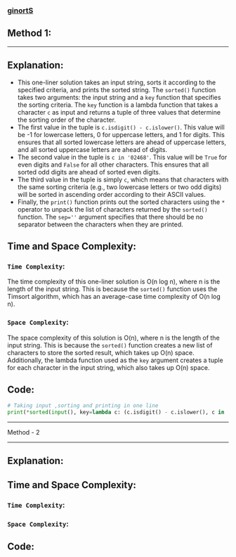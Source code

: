 ### [ginortS](https://www.hackerrank.com/challenges/ginorts/problem?isFullScreen=true)

## Method 1:

<hr>

## Explanation:
- This one-liner solution takes an input string, sorts it according to the specified criteria, and prints the sorted string. The `sorted()` function takes two arguments: the input string and a `key` function that specifies the sorting criteria. The `key` function is a lambda function that takes a character `c` as input and returns a tuple of three values that determine the sorting order of the character.
- The first value in the tuple is `c.isdigit() - c.islower()`. This value will be -1 for lowercase letters, 0 for uppercase letters, and 1 for digits. This ensures that all sorted lowercase letters are ahead of uppercase letters, and all sorted uppercase letters are ahead of digits.
- The second value in the tuple is `c in '02468'`. This value will be `True` for even digits and `False` for all other characters. This ensures that all sorted odd digits are ahead of sorted even digits.
- The third value in the tuple is simply `c`, which means that characters with the same sorting criteria (e.g., two lowercase letters or two odd digits) will be sorted in ascending order according to their ASCII values.
- Finally, the `print()` function prints out the sorted characters using the `*` operator to unpack the list of characters returned by the `sorted()` function. The `sep=''` argument specifies that there should be no separator between the characters when they are printed.

## Time and Space Complexity:
### `Time Complexity`:
The time complexity of this one-liner solution is O(n log n), where n is the length of the input string. This is because the `sorted()` function uses the Timsort algorithm, which has an average-case time complexity of O(n log n).

### `Space Complexity`:
The space complexity of this solution is O(n), where n is the length of the input string. This is because the `sorted()` function creates a new list of characters to store the sorted result, which takes up O(n) space. Additionally, the lambda function used as the `key` argument creates a tuple for each character in the input string, which also takes up O(n) space.

## Code:
```py
# Taking input ,sorting and printing in one line
print(*sorted(input(), key=lambda c: (c.isdigit() - c.islower(), c in '02468', c)), sep='')
```

<hr>
Method - 2
<hr>

## Explanation:

## Time and Space Complexity:
### `Time Complexity`:


### `Space Complexity`:


## Code:
```py

```

